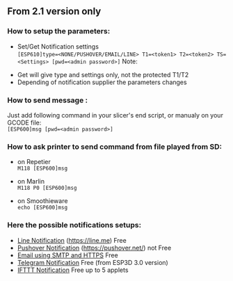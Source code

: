 ## From 2.1 version only 
### How to setup the parameters:

* Set/Get Notification settings   
`[ESP610]type=<NONE/PUSHOVER/EMAIL/LINE> T1=<token1> T2=<token2> TS=<Settings> [pwd=<admin password>]`
Note:
- Get will give type and settings only, not the protected T1/T2
- Depending of notification supplier the parameters changes

### How to send message :  
Just add following command in your slicer's end script, or manualy on your GCODE file:   
`[ESP600]msg [pwd=<admin password>]`

### How to ask printer to send command from file played from SD:
* on Repetier   
`M118 [ESP600]msg`

* on Marlin   
`M118 P0 [ESP600]msg`

* on Smoothieware   
`echo [ESP600]msg`

### Here the possible notifications setups:
* [Line Notification](https://github.com/luc-github/ESP3D/wiki/Line) (https://line.me) Free
* [Pushover Notification](https://github.com/luc-github/ESP3D/wiki/Pushover) (https://pushover.net/) not Free
* [Email using SMTP and HTTPS](https://github.com/luc-github/ESP3D/wiki/Email_and_SMTP) Free
* [Telegram Notification](https://github.com/luc-github/ESP3D/wiki/Telegram) Free (from ESP3D 3.0 version)
* [IFTTT Notification](https://github.com/luc-github/ESP3D/wiki/IFTTT) Free up to 5 applets
